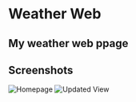 # Weather Web

## My weather web ppage 

## Screenshots
![Homepage](weather.jpg.png)
![Updated View](weather.png)
